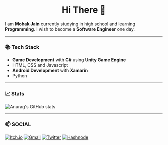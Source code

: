 <h1 align="center">Hi There 👋</h1>

I am **Mohak Jain** currently studying in high school and learning **Programming**. I wish to become a **Software Engineer** one day.
___

### 📚 Tech Stack

- **Game Development** with **C#** using **Unity Game Engine** 
- HTML, CSS and Javascript
- **Android Development** with **Xamarin**
- Python

___

### 📈 Stats
![Anurag's GitHub stats](https://github-readme-stats.vercel.app/api?username=mohakdev&show_icons=true&theme=react)

___

### 📫 SOCIAL
[![Itch.io](https://img.shields.io/badge/Itch-%23FF0B34.svg?style=for-the-badge&logo=Itch.io&logoColor=white)](https://radiantgames.itch.io/)
[![Gmail](https://img.shields.io/badge/Gmail-D14836?style=for-the-badge&logo=gmail&logoColor=white)](https://mail.google.com/mail/?view=cm&to=mohakj500@gmail.com)
[![Twitter](https://img.shields.io/badge/mohakjain55-%231DA1F2.svg?style=for-the-badge&logo=Twitter&logoColor=white)](https://twitter.com/mohakjain55)
[![Hashnode](https://img.shields.io/badge/Hashnode-2962FF?style=for-the-badge&logo=hashnode&logoColor=white)](https://radiantgames.hashnode.dev)
